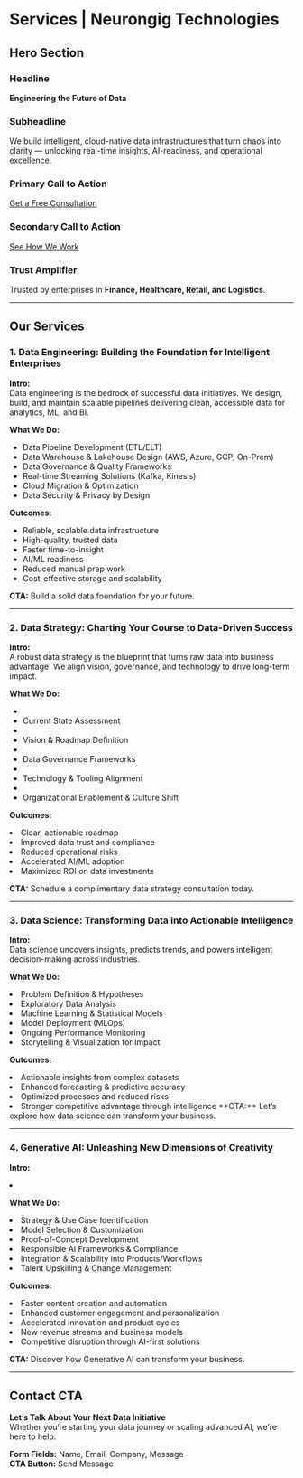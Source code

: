 # Services | Neurongig Technologies

## Hero Section

### Headline  
**Engineering the Future of Data**

### Subheadline  
We build intelligent, cloud-native data infrastructures that turn chaos into clarity — unlocking real-time insights, AI-readiness, and operational excellence.  

### Primary Call to Action  
[Get a Free Consultation](#contact)  

### Secondary Call to Action  
[See How We Work](#services)  

### Trust Amplifier  
Trusted by enterprises in **Finance, Healthcare, Retail, and Logistics**.  

---

## Our Services

### 1. Data Engineering: Building the Foundation for Intelligent Enterprises
**Intro:**  
Data engineering is the bedrock of successful data initiatives. We design, build, and maintain scalable pipelines delivering clean, accessible data for analytics, ML, and BI.  

**What We Do:**  
- Data Pipeline Development (ETL/ELT)  
- Data Warehouse & Lakehouse Design (AWS, Azure, GCP, On-Prem)  
- Data Governance & Quality Frameworks  
- Real-time Streaming Solutions (Kafka, Kinesis)  
- Cloud Migration & Optimization  
- Data Security & Privacy by Design  

**Outcomes:**  
- Reliable, scalable data infrastructure  
- High-quality, trusted data  
- Faster time-to-insight  
- AI/ML readiness  
- Reduced manual prep work  
- Cost-effective storage and scalability  

**CTA:** Build a solid data foundation for your future.  

---

### 2. Data Strategy: Charting Your Course to Data-Driven Success
**Intro:**  
A robust data strategy is the blueprint that turns raw data into business advantage. We align vision, governance, and technology to drive long-term impact.  

**What We Do:**  
- <li>Current State Assessment</li>  
- <li>Vision & Roadmap Definition</li>  
- <li>Data Governance Frameworks</li>  
- <li>Technology & Tooling Alignment </li> 
- <li>Organizational Enablement & Culture Shift </li> 

**Outcomes:**  
 <li>Clear, actionable roadmap </li> 
 <li>Improved data trust and compliance </li>  
 <li>Reduced operational risks </li>  
 <li>Accelerated AI/ML adoption </li>  
<li>Maximized ROI on data investments </li>  

**CTA:** Schedule a complimentary data strategy consultation today.  

---

### 3. Data Science: Transforming Data into Actionable Intelligence
**Intro:**  
Data science uncovers insights, predicts trends, and powers intelligent decision-making across industries.  

**What We Do:**  
 <li>Problem Definition & Hypotheses</li>  
 <li>Exploratory Data Analysis</li>  
 <li>Machine Learning & Statistical Models</li>  
 <li>Model Deployment (MLOps)</li>  
 <li>Ongoing Performance Monitoring</li>  
 <li>Storytelling & Visualization for Impact</li>  

**Outcomes:**  
 <li>Actionable insights from complex datasets  
 <li>Enhanced forecasting & predictive accuracy  
 <li>Optimized processes and reduced risks  
 <li>Stronger competitive advantage through intelligence  
**CTA:** Let’s explore how data science can transform your business.  

---

### 4. Generative AI: Unleashing New Dimensions of Creativity
**Intro:**  
<li>  

**What We Do:**  
<li> Strategy & Use Case Identification  </li>
<li> Model Selection & Customization  </li>
<li> Proof-of-Concept Development  
<li> Responsible AI Frameworks & Compliance  </li>
<li> Integration & Scalability into Products/Workflows </li> 
<li> Talent Upskilling & Change Management </li> 

**Outcomes:**  
<li> Faster content creation and automation  </li>
<li> Enhanced customer engagement and personalization </li> 
<li> Accelerated innovation and product cycles </li> 
<li> New revenue streams and business models</li>  
<li> Competitive disruption through AI-first solutions </li> 

**CTA:** Discover how Generative AI can transform your business.  

---

## Contact CTA
**Let’s Talk About Your Next Data Initiative**  
Whether you’re starting your data journey or scaling advanced AI, we’re here to help.  

**Form Fields:** Name, Email, Company, Message  
**CTA Button:** Send Message  
